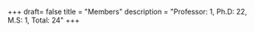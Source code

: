 +++
draft= false
title = "Members"
description = "Professor: 1, Ph.D: 22,  M.S: 1,  Total: 24"
+++

